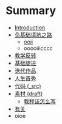 # Summary

* [Introduction](README.md)
* [负基础填坑之路](-1to0/Readme.md)
   * [ooii](-1to0/ooii.md)
   * ooooiiicccc
* [教学反转](0MOOC/README.md)
* [基础旋进](1sTry/README.md)
* [迭代作品](2nDev/README.md)
* [人生首秀](3rDemo/README.md)
* [代码 (_src)](_src/README.md)
* [素材 (draft)](draft/README.md)
   * [教程该怎么写](draft/how2tutorial.md)
* [有关](ABOUT.md)
* oioe


